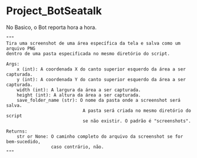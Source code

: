 # Project_BotSeatalk
No Basico, o Bot reporta hora a hora.


    """
    Tira uma screenshot de uma área específica da tela e salva como um arquivo PNG
    dentro de uma pasta especificada no mesmo diretório do script.

    Args:
        x (int): A coordenada X do canto superior esquerdo da área a ser capturada.
        y (int): A coordenada Y do canto superior esquerdo da área a ser capturada.
        width (int): A largura da área a ser capturada.
        height (int): A altura da área a ser capturada.
        save_folder_name (str): O nome da pasta onde a screenshot será salva.
                                 A pasta será criada no mesmo diretório do script
                                 se não existir. O padrão é "screenshots".

    Returns:
        str or None: O caminho completo do arquivo da screenshot se for bem-sucedido,
                     caso contrário, não.
    """